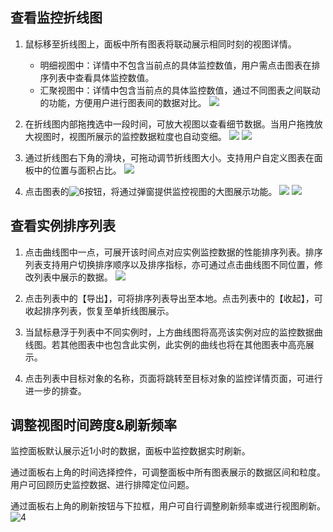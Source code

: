 ## 查看监控折线图

1. 鼠标移至折线图上，面板中所有图表将联动展示相同时刻的视图详情。
   - 明细视图中：详情中不包含当前点的具体监控数值，用户需点击图表在排序列表中查看具体监控数值。
   - 汇聚视图中：详情中包含当前点的具体监控数值，通过不同图表之间联动的功能，方便用户进行图表间的数据对比。
   ![](http://imgcache.tce.fsphere.cn/static/mc.qcloudimg.com/static/img/b79f92232891fa8051ad277c41142389/image.png)

2. 在折线图内部拖拽选中一段时间，可放大视图以查看细节数据。当用户拖拽放大视图时，视图所展示的监控数据粒度也自动变细。
   ![](http://imgcache.tce.fsphere.cn/static/mc.qcloudimg.com/static/img/e49e4c77263efaac3c26e7e1e2a24c1f/image.png)
   ![](http://imgcache.tce.fsphere.cn/static/mc.qcloudimg.com/static/img/db0ea7a595af1c9f6aaf4dc288d304cb/image.png)
   
3. 通过折线图右下角的滑块，可拖动调节折线图大小。支持用户自定义图表在面板中的位置与面积占比。
   ![](http://imgcache.tce.fsphere.cn/static/mc.qcloudimg.com/static/img/f60bd38352e9fb968a7dfbb8f1f707ed/image.png)

4. 点击图表的![6](http://imgcache.tce.fsphere.cn/static/mc.qcloudimg.com/static/img/68e7b4bfa5775b1b4c53157f0a85eb79/image.png)按钮，将通过弹窗提供监控视图的大图展示功能。
   ![](http://imgcache.tce.fsphere.cn/static/mc.qcloudimg.com/static/img/7022003837295e1f3088ad974dc1c331/image.png)
   ![](http://imgcache.tce.fsphere.cn/static/mc.qcloudimg.com/static/img/fb21e2d6d3110daefa9a1a7abf064263/image.png)

## 查看实例排序列表

1. 点击曲线图中一点，可展开该时间点对应实例监控数据的性能排序列表。排序列表支持用户切换排序顺序以及排序指标，亦可通过点击曲线图不同位置，修改列表中展示的数据。
   ![](http://imgcache.tce.fsphere.cn/static/mc.qcloudimg.com/static/img/b79f92232891fa8051ad277c41142389/image.png)

2. 点击列表中的【导出】，可将排序列表导出至本地。点击列表中的【收起】，可收起排序列表，恢复至单折线图展示。

3. 当鼠标悬浮于列表中不同实例时，上方曲线图将高亮该实例对应的监控数据曲线图。若其他图表中也包含此实例，此实例的曲线也将在其他图表中高亮展示。

4. 点击列表中目标对象的名称，页面将跳转至目标对象的监控详情页面，可进行进一步的排查。

## 调整视图时间跨度&刷新频率

监控面板默认展示近1小时的数据，面板中监控数据实时刷新。

通过面板右上角的时间选择控件，可调整面板中所有图表展示的数据区间和粒度。用户可回顾历史监控数据、进行排障定位问题。

通过面板右上角的刷新按钮与下拉框，用户可自行调整刷新频率或进行视图刷新。
![4](http://imgcache.tce.fsphere.cn/static/mc.qcloudimg.com/static/img/66e2cb98a8916f48468a79673179e822/image.png)